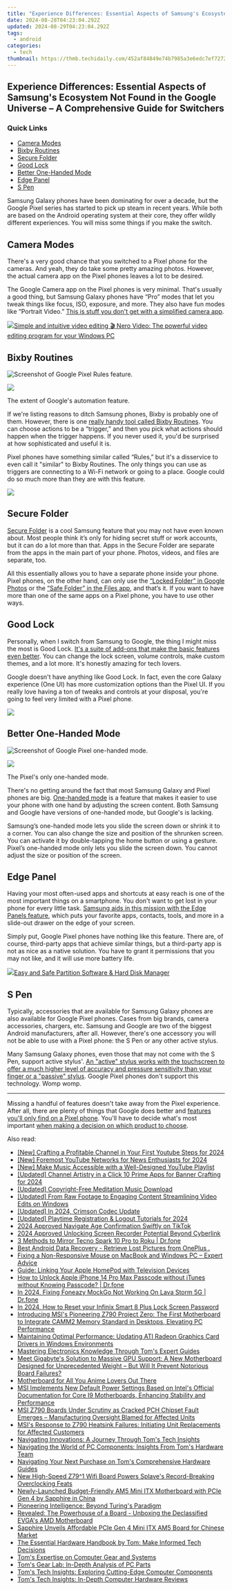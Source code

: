 ```yaml
---
title: "Experience Differences: Essential Aspects of Samsung's Ecosystem Not Found in the Google Universe – A Comprehensive Guide for Switchers"
date: 2024-08-28T04:23:04.292Z
updated: 2024-08-29T04:23:04.292Z
tags:
  - android
categories:
  - tech
thumbnail: https://thmb.techidaily.com/452af84849e74b7985a3e6edc7ef7272ddba7eb347d5e3359e01777aab493b95.png
---
```


## Experience Differences: Essential Aspects of Samsung's Ecosystem Not Found in the Google Universe – A Comprehensive Guide for Switchers

### Quick Links

* [Camera Modes](https://android-location-track.techidaily.com/top-7-phone-number-locators-to-track-samsung-galaxy-m14-4g-location-drfone-by-drfone-virtual-android/)
* [Bixby Routines](https://instagram-video-files.techidaily.com/10-free-instagram-story-viewers-to-watch-instagram-stories-anonymously/)
* [Secure Folder](https://screen-mirror.techidaily.com/in-2024-how-to-screen-mirroring-honor-90-pro-to-pc-drfone-by-drfone-android/)
* [Good Lock](https://extra-skills.techidaily.com/2024-approved-professional-adobe-tips-resurrect-the-color-of-faded-iphone-hdr-in-video-editing/)
* [Better One-Handed Mode](https://fox-friendly.techidaily.com/2024-approved-premier-visual-quality-leaks/)
* [Edge Panel](https://digital-screen-recording.techidaily.com/updated-10-easy-strategies-for-capturing-youtube-content/)
* [S Pen](https://visual-screen-recording.techidaily.com/new-in-2024-mastering-online-meetings-with-these-budget-friendly-video-conferencing-services/)

 Samsung Galaxy phones have been dominating for over a decade, but the Google Pixel series has started to pick up steam in recent years. While both are based on the Android operating system at their core, they offer wildly different experiences. You will miss some things if you make the switch.

##  Camera Modes

 There's a very good chance that you switched to a Pixel phone for the cameras. And yeah, they do take some pretty amazing photos. However, the actual camera app on the Pixel phones leaves a lot to be desired.

 The Google Camera app on the Pixel phones is very minimal. That's usually a good thing, but Samsung Galaxy phones have “Pro” modes that let you tweak things like focus, ISO, exposure, and more. They also have fun modes like “Portrait Video.” [This is stuff you don't get with a simplified camera app](https://win-howtos.techidaily.com/troubleshooting-tips-for-fixing-windows-11s-persistent-black-screen-fault/).

<!-- affiliate ads begin -->
<a href="https://store.nero.com/order/checkout.php?PRODS=42296685&QTY=1&AFFILIATE=108875&CART=1"><img src="http://cdnwww.nero.com/nero-com-wAssets/img/banners/2022/video-pp/ScreenshotSlider/Nero-Video-Advanced-editing.JPG" border="0">Simple and intuitive video editing
🎬 Nero Video:
The powerful video editing program for your Windows PC</a>
<!-- affiliate ads end -->
##  Bixby Routines

![Screenshot of Google Pixel Rules feature.](https://static1.howtogeekimages.com/wordpress/wp-content/uploads/2024/01/screenshot_20240110-143142.png) 

<!-- affiliate ads begin -->
<a href="https://shop.systoolsgroup.com/affiliate.php?ACCOUNT=SYSTOOBY&AFFILIATE=108875&PATH=https%3A%2F%2Fwww.systoolsgroup.com%3FAFFILIATE%3D108875%26RESOURCE%3D%2BSysTools%2BOutlook%2BRecovery"><img src="https://www.systoolsgroup.com/box/outlook-recovery.png" border="0"></a>
<!-- affiliate ads end -->
The extent of Google's automation feature.

 If we're listing reasons to ditch Samsung phones, Bixby is probably one of them. However, there is one [really handy tool called Bixby Routines](https://fox-helps.techidaily.com/new-in-2024-sleepy-sequences-examining-bedtime-story-video-adaptations/). You can choose actions to be a “trigger,” and then you pick what actions should happen when the trigger happens. If you never used it, you'd be surprised at how sophisticated and useful it is.

 Pixel phones have something similar called “Rules,” but it's a disservice to even call it "similar" to Bixby Routines. The only things you can use as triggers are connecting to a Wi-Fi network or going to a place. Google could do so much more than they are with this feature.

<!-- affiliate ads begin -->
<a href="https://store.nero.com/order/checkout.php?PRODS=42296740&QTY=1&AFFILIATE=108875&CART=1"><img src="https://www.nero.com/nero-com-wAssets/img/banners/2023/biu/Nero_BackItUp_Screen_2.webp" border="0"></a>
<!-- affiliate ads end -->
##  Secure Folder

[Secure Folder](https://facebook-video-share.techidaily.com/updated-building-your-ultimate-youtube-music-list-step-by-step-guide-webmobile-for-2024/) is a cool Samsung feature that you may not have even known about. Most people think it’s only for hiding secret stuff or work accounts, but it can do a lot more than that. Apps in the Secure Folder are separate from the apps in the main part of your phone. Photos, videos, and files are separate, too.

 All this essentially allows you to have a separate phone inside your phone. Pixel phones, on the other hand, can only use the [“Locked Folder” in Google Photos](https://some-knowledge.techidaily.com/gigglegraphics-suite-for-2024/) or the [“Safe Folder” in the Files app](https://android-location.techidaily.com/in-2024-fake-android-location-without-rooting-for-your-motorola-moto-e13-drfone-by-drfone-virtual/), and that’s it. If you want to have more than one of the same apps on a Pixel phone, you have to use other ways.

##  Good Lock

 Personally, when I switch from Samsung to Google, the thing I might miss the most is Good Lock. [It's a suite of add-ons that make the basic features even better](https://extra-skills.techidaily.com/in-2024-metaverse-mastery-rapidly-assemble-your-digital-self/). You can change the lock screen, volume controls, make custom themes, and a lot more. It's honestly amazing for tech lovers.

 Google doesn't have anything like Good Lock. In fact, even the core Galaxy experience (One UI) has more customization options than the Pixel UI. If you really love having a ton of tweaks and controls at your disposal, you're going to feel very limited with a Pixel phone.

<!-- affiliate ads begin -->
<a href="https://store.massmailsoftware.com/order/checkout.php?PRODS=1047974&QTY=1&AFFILIATE=108875&CART=1"><img src="https://secure.avangate.com/images/merchant/dc87c13749315c7217cdc4ac692e704c/banera_for_partners-04_%281%29.jpg" border="0"></a>
<!-- affiliate ads end -->
##  Better One-Handed Mode

![Screenshot of Google Pixel one-handed mode.](https://static1.howtogeekimages.com/wordpress/wp-content/uploads/2024/01/screenshot_20240110-143209.png) 

<!-- affiliate ads begin -->
<a href="https://shop.mondly.com/affiliate.php?ACCOUNT=ATISTUDI&AFFILIATE=108875&PATH=https%3A%2F%2Fwww.mondly.com%3FAFFILIATE%3D108875%26RESOURCE%3D%2BGeneral%2B970x90%2B"><img src="https://secure.avangate.com/images/merchant/69c418c33ec2e1a4267fa9bb77fa1428/general-970x90.gif" border="0"></a>
<!-- affiliate ads end -->
The Pixel's only one-handed mode.

 There's no getting around the fact that most Samsung Galaxy and Pixel phones are big. [One-handed mode](https://youtube-docs.techidaily.com/24-unveiling-the-most-effective-honestly-approved-promotion-strategies/) is a feature that makes it easier to use your phone with one hand by adjusting the screen content. Both Samsung and Google have versions of one-handed mode, but Google's is lacking.

 Samsung’s one-handed mode lets you slide the screen down or shrink it to a corner. You can also change the size and position of the shrunken screen. You can activate it by double-tapping the home button or using a gesture. Pixel’s one-handed mode only lets you slide the screen down. You cannot adjust the size or position of the screen.

##  Edge Panel

 Having your most often-used apps and shortcuts at easy reach is one of the most important things on a smartphone. You don't want to get lost in your phone for every little task. [Samsung aids in this mission with the Edge Panels feature](https://phone-solutions.techidaily.com/in-2024-how-to-watch-hulu-outside-us-on-realme-11-5g-drfone-by-drfone-virtual-android/), which puts your favorite apps, contacts, tools, and more in a slide-out drawer on the edge of your screen.

 Simply put, Google Pixel phones have nothing like this feature. There are, of course, third-party apps that achieve similar things, but a third-party app is not as nice as a native solution. You have to grant it permissions that you may not like, and it will use more battery life.

<!-- affiliate ads begin -->
<a href="https://secure.2checkout.com/order/checkout.php?PRODS=22741618&QTY=1&AFFILIATE=108875&CART=1"><img src="https://www.diskpart.com/resource/images/index/dp-index-img-banner-people@2x.png" border="0">Easy and Safe Partition Software & Hard Disk Manager</a>
<!-- affiliate ads end -->
##  S Pen

 Typically, accessories that are available for Samsung Galaxy phones are also available for Google Pixel phones. Cases from big brands, camera accessories, chargers, etc. Samsung and Google are two of the biggest Android manufacturers, after all. However, there's one accessory you will not be able to use with a Pixel phone: the S Pen or any other active stylus.

 Many Samsung Galaxy phones, even those that may not come with the S Pen, support active stylus'. [An "active" stylus works with the touchscreen to offer a much higher level of accuracy and pressure sensitivity than your finger or a "passive" stylus](https://video-screen-grab.techidaily.com/updated-2024-approved-15-creative-strategies-for-free-capture-of-online-workshops/). Google Pixel phones don't support this technology. Womp womp.

---

 Missing a handful of features doesn't take away from the Pixel experience. After all, there are plenty of things that Google does better and [features you'll only find on a Pixel phone](https://win11-tips.techidaily.com/understanding-why-files-carry-an-x-marking/). You'll have to decide what's most important [when making a decision on which product to choose](https://youtube-webster.techidaily.com/nlocking-the-secrets-to-earnings-on-youtube-shorts-for-2024/).

<ins class="adsbygoogle"
     style="display:block"
     data-ad-format="autorelaxed"
     data-ad-client="ca-pub-7571918770474297"
     data-ad-slot="1223367746"></ins>



<ins class="adsbygoogle"
     style="display:block"
     data-ad-client="ca-pub-7571918770474297"
     data-ad-slot="8358498916"
     data-ad-format="auto"
     data-full-width-responsive="true"></ins>

<span class="atpl-alsoreadstyle">Also read:</span>
<div><ul>
<li><a href="https://facebook-video-footage.techidaily.com/new-crafting-a-profitable-channel-in-your-first-youtube-steps-for-2024/"><u>[New] Crafting a Profitable Channel in Your First Youtube Steps for 2024</u></a></li>
<li><a href="https://eaxpv-info.techidaily.com/new-foremost-youtube-networks-for-news-enthusiasts-for-2024/"><u>[New] Foremost YouTube Networks for News Enthusiasts for 2024</u></a></li>
<li><a href="https://youtube-sure.techidaily.com/ake-music-accessible-with-a-well-designed-youtube-playlist/"><u>[New] Make Music Accessible with a Well-Designed YouTube Playlist</u></a></li>
<li><a href="https://facebook-record-videos.techidaily.com/updated-channel-artistry-in-a-click-10-prime-apps-for-banner-crafting-for-2024/"><u>[Updated] Channel Artistry in a Click  10 Prime Apps for Banner Crafting for 2024</u></a></li>
<li><a href="https://extra-resources.techidaily.com/updated-copyright-free-meditation-music-download/"><u>[Updated] Copyright-Free Meditation Music Download</u></a></li>
<li><a href="https://facebook-record-videos.techidaily.com/updated-from-raw-footage-to-engaging-content-streamlining-video-edits-on-windows/"><u>[Updated] From Raw Footage to Engaging Content  Streamlining Video Edits on Windows</u></a></li>
<li><a href="https://video-screen-grab.techidaily.com/updated-in-2024-crimson-codec-update/"><u>[Updated] In 2024, Crimson Codec Update</u></a></li>
<li><a href="https://fox-links.techidaily.com/updated-playtime-registration-and-logout-tutorials-for-2024/"><u>[Updated] Playtime Registration & Logout Tutorials for 2024</u></a></li>
<li><a href="https://extra-support.techidaily.com/2024-approved-navigate-age-confirmation-swiftly-on-tiktok/"><u>2024 Approved  Navigate Age Confirmation Swiftly on TikTok</u></a></li>
<li><a href="https://visual-screen-recording.techidaily.com/2024-approved-unlocking-screen-recorder-potential-beyond-cyberlink/"><u>2024 Approved  Unlocking Screen Recorder Potential Beyond Cyberlink</u></a></li>
<li><a href="https://screen-mirror.techidaily.com/3-methods-to-mirror-tecno-spark-10-pro-to-roku-drfone-by-drfone-android/"><u>3 Methods to Mirror Tecno Spark 10 Pro to Roku | Dr.fone</u></a></li>
<li><a href="https://phone-solutions.techidaily.com/best-android-data-recovery-retrieve-lost-pictures-from-oneplus-by-fonelab-android-recover-pictures/"><u>Best Android Data Recovery - Retrieve Lost Pictures from OnePlus .</u></a></li>
<li><a href="https://common-error.techidaily.com/fixing-a-non-responsive-mouse-on-macbook-and-windows-pc-expert-advice/"><u>Fixing a Non-Responsive Mouse on MacBook and Windows PC – Expert Advice</u></a></li>
<li><a href="https://technical-tips.techidaily.com/guide-linking-your-apple-homepod-with-television-devices/"><u>Guide: Linking Your Apple HomePod with Television Devices</u></a></li>
<li><a href="https://iphone-unlock.techidaily.com/how-to-unlock-apple-iphone-14-pro-max-passcode-without-itunes-without-knowing-passcode-drfone-by-drfone-ios/"><u>How to Unlock Apple iPhone 14 Pro Max Passcode without iTunes without Knowing Passcode? | Dr.fone</u></a></li>
<li><a href="https://review-topics.techidaily.com/in-2024-fixing-foneazy-mockgo-not-working-on-lava-storm-5g-drfone-by-drfone-virtual-android/"><u>In 2024, Fixing Foneazy MockGo Not Working On Lava Storm 5G | Dr.fone</u></a></li>
<li><a href="https://unlock-android.techidaily.com/in-2024-how-to-reset-your-infinix-smart-8-plus-lock-screen-password-by-drfone-android/"><u>In 2024, How to Reset your Infinix Smart 8 Plus Lock Screen Password</u></a></li>
<li><a href="https://hardware-reviews.techidaily.com/introducing-msis-pioneering-z790-project-zero-the-first-motherboard-to-integrate-camm2-memory-standard-in-desktops-elevating-pc-performance/"><u>Introducing MSI's Pioneering Z790 Project Zero: The First Motherboard to Integrate CAMM2 Memory Standard in Desktops, Elevating PC Performance</u></a></li>
<li><a href="https://hardware-help.techidaily.com/maintaining-optimal-performance-updating-ati-radeon-graphics-card-drivers-in-windows-environments/"><u>Maintaining Optimal Performance: Updating ATI Radeon Graphics Card Drivers in Windows Environments</u></a></li>
<li><a href="https://hardware-reviews.techidaily.com/mastering-electronics-knowledge-through-toms-expert-guides/"><u>Mastering Electronics Knowledge Through Tom's Expert Guides</u></a></li>
<li><a href="https://hardware-reviews.techidaily.com/meet-gigabytes-solution-to-massive-gpu-support-a-new-motherboard-designed-for-unprecedented-weight-but-will-it-prevent-notorious-board-failures/"><u>Meet Gigabyte's Solution to Massive GPU Support: A New Motherboard Designed for Unprecedented Weight – But Will It Prevent Notorious Board Failures?</u></a></li>
<li><a href="https://hardware-reviews.techidaily.com/motherboard-for-all-you-anime-lovers-out-there/"><u>Motherboard for All You Anime Lovers Out There</u></a></li>
<li><a href="https://hardware-reviews.techidaily.com/msi-implements-new-default-power-settings-based-on-intels-official-documentation-for-core-i9-motherboards-enhancing-stability-and-performance/"><u>MSI Implements New Default Power Settings Based on Intel's Official Documentation for Core I9 Motherboards, Enhancing Stability and Performance</u></a></li>
<li><a href="https://hardware-reviews.techidaily.com/msi-z790-boards-under-scrutiny-as-cracked-pch-chipset-fault-emerges-manufacturing-oversight-blamed-for-affected-units/"><u>MSI Z790 Boards Under Scrutiny as Cracked PCH Chipset Fault Emerges – Manufacturing Oversight Blamed for Affected Units</u></a></li>
<li><a href="https://hardware-reviews.techidaily.com/msis-response-to-z790-heatsink-failures-initiating-unit-replacements-for-affected-customers/"><u>MSI's Response to Z790 Heatsink Failures: Initiating Unit Replacements for Affected Customers</u></a></li>
<li><a href="https://hardware-reviews.techidaily.com/navigating-innovations-a-journey-through-toms-tech-insights/"><u>Navigating Innovations: A Journey Through Tom's Tech Insights</u></a></li>
<li><a href="https://hardware-reviews.techidaily.com/navigating-the-world-of-pc-components-insights-from-toms-hardware-team/"><u>Navigating the World of PC Components: Insights From Tom's Hardware Team</u></a></li>
<li><a href="https://hardware-reviews.techidaily.com/navigating-your-next-purchase-on-toms-comprehensive-hardware-guides/"><u>Navigating Your Next Purchase on Tom's Comprehensive Hardware Guides</u></a></li>
<li><a href="https://hardware-reviews.techidaily.com/new-high-speed-z791-wifi-board-powers-splaves-record-breaking-overclocking-feats/"><u>New High-Speed Z79^1 Wifi Board Powers Splave's Record-Breaking Overclocking Feats</u></a></li>
<li><a href="https://hardware-reviews.techidaily.com/newly-launched-budget-friendly-am5-mini-itx-motherboard-with-pcie-gen-4-by-sapphire-in-china/"><u>Newly-Launched Budget-Friendly AM5 Mini ITX Motherboard with PCIe Gen 4 by Sapphire in China</u></a></li>
<li><a href="https://tech-hub.techidaily.com/pioneering-intelligence-beyond-turings-paradigm/"><u>Pioneering Intelligence: Beyond Turing's Paradigm</u></a></li>
<li><a href="https://hardware-reviews.techidaily.com/revealed-the-powerhouse-of-a-board-unboxing-the-declassified-evgas-amd-motherboard/"><u>Revealed: The Powerhouse of a Board - Unboxing the Declassified EVGA's AMD Motherboard</u></a></li>
<li><a href="https://hardware-reviews.techidaily.com/sapphire-unveils-affordable-pcie-gen-4-mini-itx-am5-board-for-chinese-market/"><u>Sapphire Unveils Affordable PCIe Gen 4 Mini ITX AM5 Board for Chinese Market</u></a></li>
<li><a href="https://hardware-reviews.techidaily.com/the-essential-hardware-handbook-by-tom-make-informed-tech-decisions/"><u>The Essential Hardware Handbook by Tom: Make Informed Tech Decisions</u></a></li>
<li><a href="https://hardware-reviews.techidaily.com/toms-expertise-on-computer-gear-and-systems/"><u>Tom's Expertise on Computer Gear and Systems</u></a></li>
<li><a href="https://hardware-reviews.techidaily.com/toms-gear-lab-in-depth-analysis-of-pc-parts/"><u>Tom's Gear Lab: In-Depth Analysis of PC Parts</u></a></li>
<li><a href="https://hardware-reviews.techidaily.com/toms-tech-insights-exploring-cutting-edge-computer-components/"><u>Tom's Tech Insights: Exploring Cutting-Edge Computer Components</u></a></li>
<li><a href="https://hardware-reviews.techidaily.com/toms-tech-insights-in-depth-computer-hardware-reviews-t17238628805738/"><u>Tom's Tech Insights: In-Depth Computer Hardware Reviews</u></a></li>
</ul></div>
